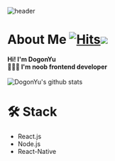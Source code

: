 ![header](https://capsule-render.vercel.app/api?type=slice&text=let+Dogon+%3d+new+Dogon()%3b&fontSize=40)
# About Me  [![Hits](https://hits.seeyoufarm.com/api/count/incr/badge.svg?url=https%3A%2F%2Fgithub.com%2FDogonYu&count_bg=%23979898&title_bg=%23A2ED8D&icon=leaflet.svg&icon_color=%23229C4D&title=hits&edge_flat=false)](https://hits.seeyoufarm.com)![](https://img.shields.io/github/followers/DogonYu?style=social)

**Hi! I'm DogonYu<br>
👨🏻‍💻 I'm noob frontend developer**<br><br>
![DogonYu's github stats](https://github-readme-stats.vercel.app/api?username=DogonYu&show_icons=true&theme=vue)

# 🛠 Stack
* React.js
* Node.js
* React-Native
